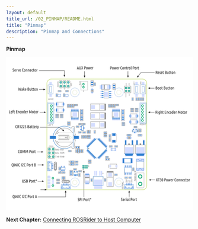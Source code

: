 ```yaml
---
layout: default
title_url: /02_PINMAP/README.html
title: "Pinmap"
description: "Pinmap and Connections"
---
```


**Pinmap**

[![ROSRider Pinmap](../images/ROSRider4D_ports.png)](https://acada.dev/products)

__Next Chapter:__ [Connecting ROSRider to Host Computer](../03_CONNECT/README.md)